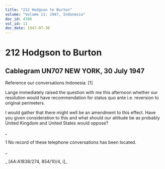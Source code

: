 ```yaml
---
title: "212 Hodgson to Burton"
volume: "Volume 11: 1947, Indonesia"
doc_id: 4396
vol_id: 11
doc_date: 1947-07-30
---
```


# 212 Hodgson to Burton

## Cablegram UN707 NEW YORK, 30 July 1947

Reference our conversations Indonesia. [1]

Lange immediately raised the question with me this afternoon whether our resolution would have recommendation for status quo ante i.e. reversion to original perimeters.

I would gather that there might well be an amendment to this effect. Have you given consideration to this and what should our attitude be as probably United Kingdom and United States would oppose?

_

1 No record of these telephone conversations has been located.

_

_ [AA:A1838/274, 854/10/4, i]_
